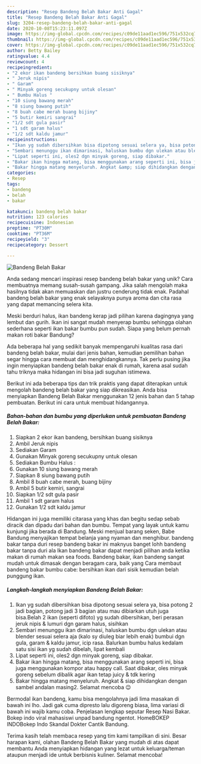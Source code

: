 ```yaml
---
description: "Resep Bandeng Belah Bakar Anti Gagal"
title: "Resep Bandeng Belah Bakar Anti Gagal"
slug: 3204-resep-bandeng-belah-bakar-anti-gagal
date: 2020-10-08T15:23:11.097Z
image: https://img-global.cpcdn.com/recipes/c09de11aad1ec596/751x532cq70/bandeng-belah-bakar-foto-resep-utama.jpg
thumbnail: https://img-global.cpcdn.com/recipes/c09de11aad1ec596/751x532cq70/bandeng-belah-bakar-foto-resep-utama.jpg
cover: https://img-global.cpcdn.com/recipes/c09de11aad1ec596/751x532cq70/bandeng-belah-bakar-foto-resep-utama.jpg
author: Betty Bailey
ratingvalue: 4.4
reviewcount: 4
recipeingredient:
- "2 ekor ikan bandeng bersihkan buang sisiknya"
- " Jeruk nipis"
- " Garam"
- " Minyak goreng secukupny untuk olesan"
- " Bumbu Halus "
- "10 siung bawang merah"
- "8 siung bawang putih"
- "8 buah cabe merah buang bijiny"
- "5 butir kemiri sangrai"
- "1/2 sdt gula pasir"
- "1 sdt garam halus"
- "1/2 sdt kaldu jamur"
recipeinstructions:
- "Ikan yg sudah dibersihkan bisa dipotong sesuai selera ya, bisa potong 2 jadi bagian, potong jadi 3 bagian atau mau dibiarkan utuh juga bisa.Belah 2 ikan (seperti difoto) yg sudah dibersihkan, beri perasan jeruk nipis &amp; lumuri dgn garam halus, sisihkan"
- "Sembari menunggu ikan dimarinasi, haluskan bumbu dgn ulekan atau blender sesuai selera aja (kalo sy diuleg biar lebih enak) bumbui dgn gula, garam &amp; kaldu jamur, icip rasa. Balurkan bumbu halus kedalam satu sisi ikan yg sudah dibelah, lipat kembali"
- "Lipat seperti ini, oles2 dgn minyak goreng, siap dibakar."
- "Bakar ikan hingga matang, bisa menggunakan arang seperti ini, bisa juga menggunakan kompor atau happy call. Saat dibakar, oles minyak goreng sebelum dibalik agar ikan tetap juicy &amp; tdk kering"
- "Bakar hingga matang menyeluruh. Angkat &amp; siap dihidangkan dengan sambel andalan masing2. Selamat mencoba 😉"
categories:
- Resep
tags:
- bandeng
- belah
- bakar

katakunci: bandeng belah bakar 
nutrition: 123 calories
recipecuisine: Indonesian
preptime: "PT30M"
cooktime: "PT36M"
recipeyield: "3"
recipecategory: Dessert

---
```



![Bandeng Belah Bakar](https://img-global.cpcdn.com/recipes/c09de11aad1ec596/751x532cq70/bandeng-belah-bakar-foto-resep-utama.jpg)

Anda sedang mencari inspirasi resep bandeng belah bakar yang unik? Cara membuatnya memang susah-susah gampang. Jika salah mengolah maka hasilnya tidak akan memuaskan dan justru cenderung tidak enak. Padahal bandeng belah bakar yang enak selayaknya punya aroma dan cita rasa yang dapat memancing selera kita.

Meski berduri halus, ikan bandeng kerap jadi pilihan karena dagingnya yang lembut dan gurih. Ikan ini sangat mudah menyerap bumbu sehingga olahan sederhana seperti ikan bakar bumbu pun sudah. Siapa yang belum pernah makan roti bakar Bandung?

Ada beberapa hal yang sedikit banyak mempengaruhi kualitas rasa dari bandeng belah bakar, mulai dari jenis bahan, kemudian pemilihan bahan segar hingga cara membuat dan menghidangkannya. Tak perlu pusing jika ingin menyiapkan bandeng belah bakar enak di rumah, karena asal sudah tahu triknya maka hidangan ini bisa jadi suguhan istimewa.


Berikut ini ada beberapa tips dan trik praktis yang dapat diterapkan untuk mengolah bandeng belah bakar yang siap dikreasikan. Anda bisa menyiapkan Bandeng Belah Bakar menggunakan 12 jenis bahan dan 5 tahap pembuatan. Berikut ini cara untuk membuat hidangannya.

<!--inarticleads1-->

##### Bahan-bahan dan bumbu yang diperlukan untuk pembuatan Bandeng Belah Bakar:

1. Siapkan 2 ekor ikan bandeng, bersihkan buang sisiknya
1. Ambil  Jeruk nipis
1. Sediakan  Garam
1. Gunakan  Minyak goreng secukupny untuk olesan
1. Sediakan  Bumbu Halus :
1. Gunakan 10 siung bawang merah
1. Siapkan 8 siung bawang putih
1. Ambil 8 buah cabe merah, buang bijiny
1. Ambil 5 butir kemiri, sangrai
1. Siapkan 1/2 sdt gula pasir
1. Ambil 1 sdt garam halus
1. Gunakan 1/2 sdt kaldu jamur


Hidangan ini juga memiliki citarasa yang khas dan begitu sedap sebab diracik dan dipadu dari bahan dan bumbu. Tempat yang layak untuk kamu kunjungi jika berada di Bandung. Meski menjual barang seken, Babe Bandung menyajikan tempat belanja yang nyaman dan menghibur. bandeng bakar tanpa duri resep bandeng bakar ini maknyus banget lohh bandeng bakar tanpa duri ala Ikan bandeng bakar dapat menjadi pilihan anda ketika makan di rumah makan sea foods. Bandeng bakar, ikan bandeng sangat mudah untuk dimasak dengan beragam cara, baik yang Cara membaut bandeng bakar bumbu cabe: bersihkan ikan dari sisik kemudian belah punggung ikan. 

<!--inarticleads2-->

##### Langkah-langkah menyiapkan Bandeng Belah Bakar:

1. Ikan yg sudah dibersihkan bisa dipotong sesuai selera ya, bisa potong 2 jadi bagian, potong jadi 3 bagian atau mau dibiarkan utuh juga bisa.Belah 2 ikan (seperti difoto) yg sudah dibersihkan, beri perasan jeruk nipis &amp; lumuri dgn garam halus, sisihkan
1. Sembari menunggu ikan dimarinasi, haluskan bumbu dgn ulekan atau blender sesuai selera aja (kalo sy diuleg biar lebih enak) bumbui dgn gula, garam &amp; kaldu jamur, icip rasa. Balurkan bumbu halus kedalam satu sisi ikan yg sudah dibelah, lipat kembali
1. Lipat seperti ini, oles2 dgn minyak goreng, siap dibakar.
1. Bakar ikan hingga matang, bisa menggunakan arang seperti ini, bisa juga menggunakan kompor atau happy call. Saat dibakar, oles minyak goreng sebelum dibalik agar ikan tetap juicy &amp; tdk kering
1. Bakar hingga matang menyeluruh. Angkat &amp; siap dihidangkan dengan sambel andalan masing2. Selamat mencoba 😉


Bermodal ikan bandeng, kamu bisa mengolahnya jadi lima masakan di bawah ini lho. Jadi gak cuma dipresto lalu digoreng biasa, lima variasi di bawah ini wajib kamu coba. Penjelasan lengkap seputar Resep Nasi Bakar. Bokep indo viral mahasiswi unpad bandung ngentot. HomeBOKEP INDOBokep Indo Skandal Dokter Cantik Bandung. 

Terima kasih telah membaca resep yang tim kami tampilkan di sini. Besar harapan kami, olahan Bandeng Belah Bakar yang mudah di atas dapat membantu Anda menyiapkan hidangan yang lezat untuk keluarga/teman ataupun menjadi ide untuk berbisnis kuliner. Selamat mencoba!
